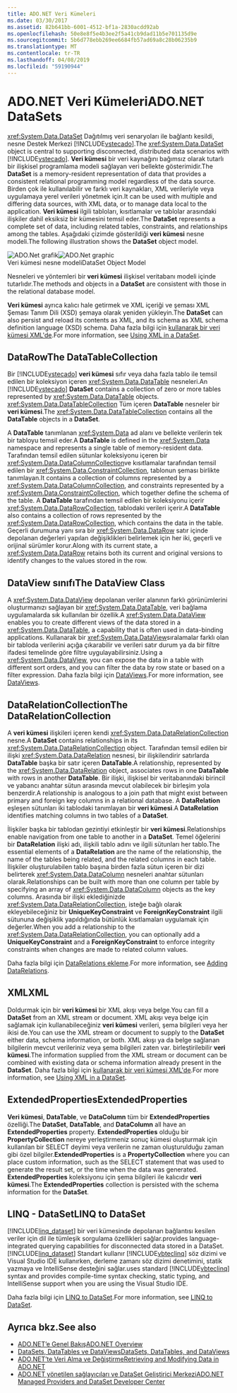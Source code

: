 ```yaml
---
title: ADO.NET Veri Kümeleri
ms.date: 03/30/2017
ms.assetid: 82b641bb-6001-4512-bf1a-2830acdd92ab
ms.openlocfilehash: 50e8e8f5e4b3ee2f5a41cb9dad11b5e701135d9e
ms.sourcegitcommit: 5b6d778ebb269ee6684fb57ad69a8c28b06235b9
ms.translationtype: MT
ms.contentlocale: tr-TR
ms.lasthandoff: 04/08/2019
ms.locfileid: "59190944"
---
```

# <a name="adonet-datasets"></a><span data-ttu-id="47f62-102">ADO.NET Veri Kümeleri</span><span class="sxs-lookup"><span data-stu-id="47f62-102">ADO.NET DataSets</span></span>
<span data-ttu-id="47f62-103"><xref:System.Data.DataSet> Dağıtılmış veri senaryoları ile bağlantı kesildi, nesne Destek Merkezi [!INCLUDE[vstecado](../../../../includes/vstecado-md.md)].</span><span class="sxs-lookup"><span data-stu-id="47f62-103">The <xref:System.Data.DataSet> object is central to supporting disconnected, distributed data scenarios with [!INCLUDE[vstecado](../../../../includes/vstecado-md.md)].</span></span> <span data-ttu-id="47f62-104">**Veri kümesi** bir veri kaynağını bağımsız olarak tutarlı bir ilişkisel programlama modeli sağlayan veri bellekte gösterimidir.</span><span class="sxs-lookup"><span data-stu-id="47f62-104">The **DataSet** is a memory-resident representation of data that provides a consistent relational programming model regardless of the data source.</span></span> <span data-ttu-id="47f62-105">Birden çok ile kullanılabilir ve farklı veri kaynakları, XML verileriyle veya uygulamaya yerel verileri yönetmek için.</span><span class="sxs-lookup"><span data-stu-id="47f62-105">It can be used with multiple and differing data sources, with XML data, or to manage data local to the application.</span></span> <span data-ttu-id="47f62-106">**Veri kümesi** ilgili tabloları, kısıtlamalar ve tablolar arasındaki ilişkiler dahil eksiksiz bir kümesini temsil eder.</span><span class="sxs-lookup"><span data-stu-id="47f62-106">The **DataSet** represents a complete set of data, including related tables, constraints, and relationships among the tables.</span></span> <span data-ttu-id="47f62-107">Aşağıdaki çizimde gösterildiği **veri kümesi** nesne modeli.</span><span class="sxs-lookup"><span data-stu-id="47f62-107">The following illustration shows the **DataSet** object model.</span></span>  
  
 <span data-ttu-id="47f62-108">![ADO.Net grafik](../../../../docs/framework/data/adonet/media/ado-1-bpuedev11.png "ado_1_bpuedev11")</span><span class="sxs-lookup"><span data-stu-id="47f62-108">![ADO.Net graphic](../../../../docs/framework/data/adonet/media/ado-1-bpuedev11.png "ado_1_bpuedev11")</span></span>  
<span data-ttu-id="47f62-109">Veri kümesi nesne modeli</span><span class="sxs-lookup"><span data-stu-id="47f62-109">DataSet Object Model</span></span>  
  
 <span data-ttu-id="47f62-110">Nesneleri ve yöntemleri bir **veri kümesi** ilişkisel veritabanı modeli içinde tutarlıdır.</span><span class="sxs-lookup"><span data-stu-id="47f62-110">The methods and objects in a **DataSet** are consistent with those in the relational database model.</span></span>  
  
 <span data-ttu-id="47f62-111">**Veri kümesi** ayrıca kalıcı hale getirmek ve XML içeriği ve şeması XML Şeması Tanım Dili (XSD) şemaya olarak yeniden yükleyin.</span><span class="sxs-lookup"><span data-stu-id="47f62-111">The **DataSet** can also persist and reload its contents as XML, and its schema as XML schema definition language (XSD) schema.</span></span> <span data-ttu-id="47f62-112">Daha fazla bilgi için [kullanarak bir veri kümesi XML'de](../../../../docs/framework/data/adonet/dataset-datatable-dataview/using-xml-in-a-dataset.md).</span><span class="sxs-lookup"><span data-stu-id="47f62-112">For more information, see [Using XML in a DataSet](../../../../docs/framework/data/adonet/dataset-datatable-dataview/using-xml-in-a-dataset.md).</span></span>  
  
## <a name="the-datatablecollection"></a><span data-ttu-id="47f62-113">DataRow</span><span class="sxs-lookup"><span data-stu-id="47f62-113">The DataTableCollection</span></span>  
 <span data-ttu-id="47f62-114">Bir [!INCLUDE[vstecado](../../../../includes/vstecado-md.md)] **veri kümesi** sıfır veya daha fazla tablo ile temsil edilen bir koleksiyon içeren <xref:System.Data.DataTable> nesneleri.</span><span class="sxs-lookup"><span data-stu-id="47f62-114">An [!INCLUDE[vstecado](../../../../includes/vstecado-md.md)] **DataSet** contains a collection of zero or more tables represented by <xref:System.Data.DataTable> objects.</span></span> <span data-ttu-id="47f62-115"><xref:System.Data.DataTableCollection> Tüm içeren **DataTable** nesneler bir **veri kümesi**.</span><span class="sxs-lookup"><span data-stu-id="47f62-115">The <xref:System.Data.DataTableCollection> contains all the **DataTable** objects in a **DataSet**.</span></span>  
  
 <span data-ttu-id="47f62-116">A **DataTable** tanımlanan <xref:System.Data> ad alanı ve bellekte verilerin tek bir tabloyu temsil eder.</span><span class="sxs-lookup"><span data-stu-id="47f62-116">A **DataTable** is defined in the <xref:System.Data> namespace and represents a single table of memory-resident data.</span></span> <span data-ttu-id="47f62-117">Tarafından temsil edilen sütunlar koleksiyonu içeren bir <xref:System.Data.DataColumnCollection>ve kısıtlamalar tarafından temsil edilen bir <xref:System.Data.ConstraintCollection>, tablonun şeması birlikte tanımlayan.</span><span class="sxs-lookup"><span data-stu-id="47f62-117">It contains a collection of columns represented by a <xref:System.Data.DataColumnCollection>, and constraints represented by a <xref:System.Data.ConstraintCollection>, which together define the schema of the table.</span></span> <span data-ttu-id="47f62-118">A **DataTable** tarafından temsil edilen bir koleksiyonu içerir <xref:System.Data.DataRowCollection>, tablodaki verileri içerir.</span><span class="sxs-lookup"><span data-stu-id="47f62-118">A **DataTable** also contains a collection of rows represented by the <xref:System.Data.DataRowCollection>, which contains the data in the table.</span></span> <span data-ttu-id="47f62-119">Geçerli durumuna yanı sıra bir <xref:System.Data.DataRow> satır içinde depolanan değerleri yapılan değişiklikleri belirlemek için her iki, geçerli ve orijinal sürümler korur.</span><span class="sxs-lookup"><span data-stu-id="47f62-119">Along with its current state, a <xref:System.Data.DataRow> retains both its current and original versions to identify changes to the values stored in the row.</span></span>  
  
## <a name="the-dataview-class"></a><span data-ttu-id="47f62-120">DataView sınıfı</span><span class="sxs-lookup"><span data-stu-id="47f62-120">The DataView Class</span></span>  
 <span data-ttu-id="47f62-121">A <xref:System.Data.DataView> depolanan veriler alanının farklı görünümlerini oluşturmanızı sağlayan bir <xref:System.Data.DataTable>, veri bağlama uygulamalarda sık kullanılan bir özellik.</span><span class="sxs-lookup"><span data-stu-id="47f62-121">A <xref:System.Data.DataView> enables you to create different views of the data stored in a <xref:System.Data.DataTable>, a capability that is often used in data-binding applications.</span></span> <span data-ttu-id="47f62-122">Kullanarak bir <xref:System.Data.DataView>sıralamalar farklı olan bir tabloda verilerini açığa çıkarabilir ve verileri satır durum ya da bir filtre ifadesi temelinde göre filtre uygulayabilirsiniz.</span><span class="sxs-lookup"><span data-stu-id="47f62-122">Using a <xref:System.Data.DataView>, you can expose the data in a table with different sort orders, and you can filter the data by row state or based on a filter expression.</span></span> <span data-ttu-id="47f62-123">Daha fazla bilgi için [DataViews](../../../../docs/framework/data/adonet/dataset-datatable-dataview/dataviews.md).</span><span class="sxs-lookup"><span data-stu-id="47f62-123">For more information, see [DataViews](../../../../docs/framework/data/adonet/dataset-datatable-dataview/dataviews.md).</span></span>  
  
## <a name="the-datarelationcollection"></a><span data-ttu-id="47f62-124">DataRelationCollection</span><span class="sxs-lookup"><span data-stu-id="47f62-124">The DataRelationCollection</span></span>  
 <span data-ttu-id="47f62-125">A **veri kümesi** ilişkileri içeren kendi <xref:System.Data.DataRelationCollection> nesne.</span><span class="sxs-lookup"><span data-stu-id="47f62-125">A **DataSet** contains relationships in its <xref:System.Data.DataRelationCollection> object.</span></span> <span data-ttu-id="47f62-126">Tarafından temsil edilen bir ilişki <xref:System.Data.DataRelation> nesnesi, bir ilişkilendirir satırlarda **DataTable** başka bir satır içeren **DataTable**.</span><span class="sxs-lookup"><span data-stu-id="47f62-126">A relationship, represented by the <xref:System.Data.DataRelation> object, associates rows in one **DataTable** with rows in another **DataTable**.</span></span> <span data-ttu-id="47f62-127">Bir ilişki, ilişkisel bir veritabanındaki birincil ve yabancı anahtar sütun arasında mevcut olabilecek bir birleşim yola benzerdir.</span><span class="sxs-lookup"><span data-stu-id="47f62-127">A relationship is analogous to a join path that might exist between primary and foreign key columns in a relational database.</span></span> <span data-ttu-id="47f62-128">A **DataRelation** eşleşen sütunları iki tablodaki tanımlayan bir **veri kümesi**.</span><span class="sxs-lookup"><span data-stu-id="47f62-128">A **DataRelation** identifies matching columns in two tables of a **DataSet**.</span></span>  
  
 <span data-ttu-id="47f62-129">İlişkiler başka bir tablodan gezintiyi etkinleştir bir **veri kümesi**.</span><span class="sxs-lookup"><span data-stu-id="47f62-129">Relationships enable navigation from one table to another in a **DataSet**.</span></span> <span data-ttu-id="47f62-130">Temel öğelerini bir **DataRelation** ilişki adı, ilişkili tablo adını ve ilgili sütunları her tablo.</span><span class="sxs-lookup"><span data-stu-id="47f62-130">The essential elements of a **DataRelation** are the name of the relationship, the name of the tables being related, and the related columns in each table.</span></span> <span data-ttu-id="47f62-131">İlişkiler oluşturulabilen tablo başına birden fazla sütun içeren bir dizi belirterek <xref:System.Data.DataColumn> nesneleri anahtar sütunları olarak.</span><span class="sxs-lookup"><span data-stu-id="47f62-131">Relationships can be built with more than one column per table by specifying an array of <xref:System.Data.DataColumn> objects as the key columns.</span></span> <span data-ttu-id="47f62-132">Arasında bir ilişki eklediğinizde <xref:System.Data.DataRelationCollection>, isteğe bağlı olarak ekleyebileceğiniz bir **UniqueKeyConstraint** ve **ForeignKeyConstraint** ilgili sütununa değişiklik yapıldığında bütünlük kısıtlamaları uygulamak için değerler.</span><span class="sxs-lookup"><span data-stu-id="47f62-132">When you add a relationship to the <xref:System.Data.DataRelationCollection>, you can optionally add a **UniqueKeyConstraint** and a **ForeignKeyConstraint** to enforce integrity constraints when changes are made to related column values.</span></span>  
  
 <span data-ttu-id="47f62-133">Daha fazla bilgi için [DataRelations ekleme](../../../../docs/framework/data/adonet/dataset-datatable-dataview/adding-datarelations.md).</span><span class="sxs-lookup"><span data-stu-id="47f62-133">For more information, see [Adding DataRelations](../../../../docs/framework/data/adonet/dataset-datatable-dataview/adding-datarelations.md).</span></span>  
  
## <a name="xml"></a><span data-ttu-id="47f62-134">XML</span><span class="sxs-lookup"><span data-stu-id="47f62-134">XML</span></span>  
 <span data-ttu-id="47f62-135">Doldurmak için bir **veri kümesi** bir XML akışı veya belge.</span><span class="sxs-lookup"><span data-stu-id="47f62-135">You can fill a **DataSet** from an XML stream or document.</span></span> <span data-ttu-id="47f62-136">XML akışı veya belge için sağlamak için kullanabileceğiniz **veri kümesi** verileri, şema bilgileri veya her ikisi de.</span><span class="sxs-lookup"><span data-stu-id="47f62-136">You can use the XML stream or document to supply to the **DataSet** either data, schema information, or both.</span></span> <span data-ttu-id="47f62-137">XML akışı ya da belge sağlanan bilgilerin mevcut verileriniz veya şema bilgileri zaten var. birleştirilebilir **veri kümesi**.</span><span class="sxs-lookup"><span data-stu-id="47f62-137">The information supplied from the XML stream or document can be combined with existing data or schema information already present in the **DataSet**.</span></span> <span data-ttu-id="47f62-138">Daha fazla bilgi için [kullanarak bir veri kümesi XML'de](../../../../docs/framework/data/adonet/dataset-datatable-dataview/using-xml-in-a-dataset.md).</span><span class="sxs-lookup"><span data-stu-id="47f62-138">For more information, see [Using XML in a DataSet](../../../../docs/framework/data/adonet/dataset-datatable-dataview/using-xml-in-a-dataset.md).</span></span>  
  
## <a name="extendedproperties"></a><span data-ttu-id="47f62-139">ExtendedProperties</span><span class="sxs-lookup"><span data-stu-id="47f62-139">ExtendedProperties</span></span>  
 <span data-ttu-id="47f62-140">**Veri kümesi**, **DataTable**, ve **DataColumn** tüm bir **ExtendedProperties** özelliği.</span><span class="sxs-lookup"><span data-stu-id="47f62-140">The **DataSet**, **DataTable**, and **DataColumn** all have an **ExtendedProperties** property.</span></span> <span data-ttu-id="47f62-141">**ExtendedProperties** olduğu bir **PropertyCollection** nereye yerleştirmeniz sonuç kümesi oluşturmak için kullanılan bir SELECT deyimi veya verilerin ne zaman oluşturulduğu zaman gibi özel bilgiler.</span><span class="sxs-lookup"><span data-stu-id="47f62-141">**ExtendedProperties** is a **PropertyCollection** where you can place custom information, such as the SELECT statement that was used to generate the result set, or the time when the data was generated.</span></span> <span data-ttu-id="47f62-142">**ExtendedProperties** koleksiyonu için şema bilgileri ile kalıcıdır **veri kümesi**.</span><span class="sxs-lookup"><span data-stu-id="47f62-142">The **ExtendedProperties** collection is persisted with the schema information for the **DataSet**.</span></span>  
  
## <a name="linq-to-dataset"></a><span data-ttu-id="47f62-143">LINQ - DataSet</span><span class="sxs-lookup"><span data-stu-id="47f62-143">LINQ to DataSet</span></span>  
 [!INCLUDE[linq_dataset](../../../../includes/linq-dataset-md.md)] <span data-ttu-id="47f62-144">bir veri kümesinde depolanan bağlantısı kesilen veriler için dil ile tümleşik sorgulama özellikleri sağlar.</span><span class="sxs-lookup"><span data-stu-id="47f62-144">provides language-integrated querying capabilities for disconnected data stored in a DataSet.</span></span> [!INCLUDE[linq_dataset](../../../../includes/linq-dataset-md.md)] <span data-ttu-id="47f62-145">Standart kullanır [!INCLUDE[vbteclinq](../../../../includes/vbteclinq-md.md)] söz dizimi ve Visual Studio IDE kullanırken, derleme zamanı söz dizimi denetimini, statik yazmaya ve IntelliSense desteğini sağlar.</span><span class="sxs-lookup"><span data-stu-id="47f62-145">uses standard [!INCLUDE[vbteclinq](../../../../includes/vbteclinq-md.md)] syntax and provides compile-time syntax checking, static typing, and IntelliSense support when you are using the Visual Studio IDE.</span></span>  
  
 <span data-ttu-id="47f62-146">Daha fazla bilgi için [LINQ to DataSet](../../../../docs/framework/data/adonet/linq-to-dataset.md).</span><span class="sxs-lookup"><span data-stu-id="47f62-146">For more information, see [LINQ to DataSet](../../../../docs/framework/data/adonet/linq-to-dataset.md).</span></span>  
  
## <a name="see-also"></a><span data-ttu-id="47f62-147">Ayrıca bkz.</span><span class="sxs-lookup"><span data-stu-id="47f62-147">See also</span></span>

- [<span data-ttu-id="47f62-148">ADO.NET’e Genel Bakış</span><span class="sxs-lookup"><span data-stu-id="47f62-148">ADO.NET Overview</span></span>](../../../../docs/framework/data/adonet/ado-net-overview.md)
- [<span data-ttu-id="47f62-149">DataSets, DataTables ve DataViews</span><span class="sxs-lookup"><span data-stu-id="47f62-149">DataSets, DataTables, and DataViews</span></span>](../../../../docs/framework/data/adonet/dataset-datatable-dataview/index.md)
- [<span data-ttu-id="47f62-150">ADO.NET’te Veri Alma ve Değiştirme</span><span class="sxs-lookup"><span data-stu-id="47f62-150">Retrieving and Modifying Data in ADO.NET</span></span>](../../../../docs/framework/data/adonet/retrieving-and-modifying-data.md)
- [<span data-ttu-id="47f62-151">ADO.NET yönetilen sağlayıcıları ve DataSet Geliştirici Merkezi</span><span class="sxs-lookup"><span data-stu-id="47f62-151">ADO.NET Managed Providers and DataSet Developer Center</span></span>](https://go.microsoft.com/fwlink/?LinkId=217917)
